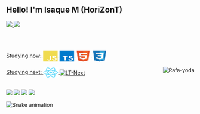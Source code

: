 ## Hello! I'm Isaque M (HoriZonT)
 <div>
  
  <a href="https://github.com/LTHoriZonT">
  <img height="180em" src="https://github-readme-stats.vercel.app/api?username=LTHoriZonT&show_icons=true&theme=dracula&include_all_commits=true&count_private=true"/>
  <img height="180em" src="https://github-readme-stats.vercel.app/api/top-langs/?username=LTHoriZonT&layout=compact&langs_count=7&theme=dracula"/>
</div>
 
  ##
 
<div style="display: inline_block"><br>
  
Studying now:
  <img align="center" alt="LT-Js" height="30" width="40" src="https://raw.githubusercontent.com/devicons/devicon/master/icons/javascript/javascript-plain.svg">
  <img align="center" alt="LT-Ts" height="30" width="40" src="https://raw.githubusercontent.com/devicons/devicon/master/icons/typescript/typescript-plain.svg">
  <img align="center" alt="LT-HTML" height="30" width="40" src="https://raw.githubusercontent.com/devicons/devicon/master/icons/html5/html5-original.svg">
  <img align="center" alt="LT-CSS" height="30" width="40" src="https://raw.githubusercontent.com/devicons/devicon/master/icons/css3/css3-original.svg">
  
</div>
<div>
Studying next: 
  <img align="center" alt="LT-React" height="30" width="40" src="https://raw.githubusercontent.com/devicons/devicon/master/icons/react/react-original.svg">
  <img align="center" alt="LT-Next" height="30" width="40" src="https://xesque.rocketseat.dev/platform/tech/nextjs.svg">
  
 <img align="right" alt="Rafa-yoda" src="https://media4.giphy.com/media/jsMNjQiiyrQGj0gX1z/giphy.gif?cid=ecf05e47q5ke95ox60uvgvtemy1i73jsnmiklmku42z436lq&rid=giphy.gif">
 
</div>
  
  ##
 
<div> 
  <a href="https://twitter.com/LT_Hori" target="_blank"><img src="https://img.shields.io/badge/Twitter-1DA1F2?style=for-the-badge&logo=twitter&logoColor=white" target="_blank"></a>
  <a href="HoriZonT#7291" target="_blank"><img src="https://img.shields.io/badge/Discord-7289DA?style=for-the-badge&logo=discord&logoColor=white" target="_blank"></a> 
  <a href = "mailto:contato@contato. com - email disabled for now"><img src="https://img.shields.io/badge/ProtonMail-8B89CC?style=for-the-badge&logo=protonmail&logoColor=white" target="_blank"></a>
  <a href="https://www.linkedin.com/in/isaque-mendes-130344205/" target="_blank"><img src="https://img.shields.io/badge/-LinkedIn-%230077B5?style=for-the-badge&logo=linkedin&logoColor=white" target="_blank"></a> 

  ![Snake animation](https://github.com/LTHoriZonT)
 
</div>
